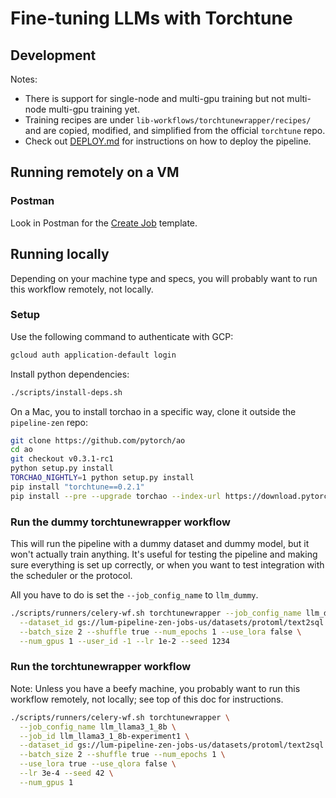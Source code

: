 # Fine-tuning LLMs with Torchtune

## Development
Notes:
- There is support for single-node and multi-gpu training but not multi-node multi-gpu training yet.
- Training recipes are under `lib-workflows/torchtunewrapper/recipes/` and are copied, modified, and simplified from the official `torchtune` repo.
- Check out [DEPLOY.md](DEPLOY.md) for instructions on how to deploy the pipeline.

## Running remotely on a VM

### Postman

Look in Postman for the [Create Job](https://lumino-labs.postman.co/workspace/Scheduler-API~d706ab0f-5da2-4197-89f0-ebaf9c8d4d53/request/37668647-ca3ae092-fd3c-406d-97a3-3de39ffb4af1?action=share&source=copy-link&creator=37668647&active-environment=708ca9aa-c49f-47f0-ad4a-bd37195418cc) template.

## Running locally

Depending on your machine type and specs, you will probably want to run this workflow remotely, not locally.

### Setup

Use the following command to authenticate with GCP:

```bash
gcloud auth application-default login
```

Install python dependencies:

```bash
./scripts/install-deps.sh
```

On a Mac, you to install torchao in a specific way, clone it outside the `pipeline-zen` repo:

```bash
git clone https://github.com/pytorch/ao
cd ao
git checkout v0.3.1-rc1
python setup.py install
TORCHAO_NIGHTLY=1 python setup.py install
pip install "torchtune==0.2.1"
pip install --pre --upgrade torchao --index-url https://download.pytorch.org/whl/nightly/cpu
```

### Run the dummy torchtunewrapper workflow

This will run the pipeline with a dummy dataset and dummy model, but it won't actually train anything. 
It's useful for testing the pipeline and making sure everything is set up correctly, or when you want to test
integration with the scheduler or the protocol.

All you have to do is set the `--job_config_name` to `llm_dummy`.

```bash
./scripts/runners/celery-wf.sh torchtunewrapper --job_config_name llm_dummy --job_id -1 \
  --dataset_id gs://lum-pipeline-zen-jobs-us/datasets/protoml/text2sql.jsonl \
  --batch_size 2 --shuffle true --num_epochs 1 --use_lora false \
  --num_gpus 1 --user_id -1 --lr 1e-2 --seed 1234 
````

### Run the torchtunewrapper workflow

Note: Unless you have a beefy machine, you probably want to run this workflow remotely, 
not locally; see top of this doc for instructions.

```bash
./scripts/runners/celery-wf.sh torchtunewrapper \
  --job_config_name llm_llama3_1_8b \
  --job_id llm_llama3_1_8b-experiment1 \
  --dataset_id gs://lum-pipeline-zen-jobs-us/datasets/protoml/text2sql.jsonl \
  --batch_size 2 --shuffle true --num_epochs 1 \
  --use_lora true --use_qlora false \
  --lr 3e-4 --seed 42 \
  --num_gpus 1
```
